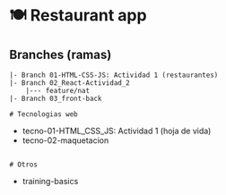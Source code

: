 
# 🍽️ Restaurant app 


## Branches (ramas)
```
|- Branch 01-HTML-CSS-JS: Actividad 1 (restaurantes)
|- Branch 02_React-Actividad_2
    |--- feature/nat
|- Branch 03_front-back

# Tecnologias web
```
- tecno-01-HTML_CSS_JS: Actividad 1 (hoja de vida)
- tecno-02-maquetacion 
```

# Otros
```
- training-basics
```
```
